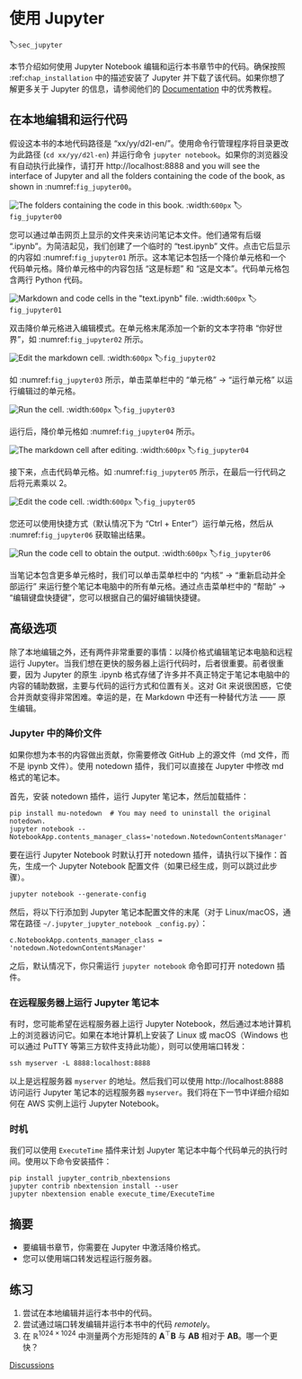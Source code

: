 # 使用 Jupyter
:label:`sec_jupyter`

本节介绍如何使用 Jupyter Notebook 编辑和运行本书章节中的代码。确保按照 :ref:`chap_installation` 中的描述安装了 Jupyter 并下载了该代码。如果你想了解更多关于 Jupyter 的信息，请参阅他们的 [Documentation](https://jupyter.readthedocs.io/en/latest/) 中的优秀教程。 

## 在本地编辑和运行代码

假设这本书的本地代码路径是 “xx/yy/d2l-en/”。使用命令行管理程序将目录更改为此路径 (`cd xx/yy/d2l-en`) 并运行命令 `jupyter notebook`。如果你的浏览器没有自动执行此操作，请打开 http://localhost:8888 and you will see the interface of Jupyter and all the folders containing the code of the book, as shown in :numref:`fig_jupyter00`。 

![The folders containing the code in this book.](../img/jupyter00.png)
:width:`600px`
:label:`fig_jupyter00`

您可以通过单击网页上显示的文件夹来访问笔记本文件。他们通常有后缀 “.ipynb”。为简洁起见，我们创建了一个临时的 “test.ipynb” 文件。点击它后显示的内容如 :numref:`fig_jupyter01` 所示。这本笔记本包括一个降价单元格和一个代码单元格。降价单元格中的内容包括 “这是标题” 和 “这是文本”。代码单元格包含两行 Python 代码。 

![Markdown and code cells in the "text.ipynb" file.](../img/jupyter01.png)
:width:`600px`
:label:`fig_jupyter01`

双击降价单元格进入编辑模式。在单元格末尾添加一个新的文本字符串 “你好世界”，如 :numref:`fig_jupyter02` 所示。 

![Edit the markdown cell.](../img/jupyter02.png)
:width:`600px`
:label:`fig_jupyter02`

如 :numref:`fig_jupyter03` 所示，单击菜单栏中的 “单元格” $\rightarrow$ “运行单元格” 以运行编辑过的单元格。 

![Run the cell.](../img/jupyter03.png)
:width:`600px`
:label:`fig_jupyter03`

运行后，降价单元格如 :numref:`fig_jupyter04` 所示。 

![The markdown cell after editing.](../img/jupyter04.png)
:width:`600px`
:label:`fig_jupyter04`

接下来，点击代码单元格。如 :numref:`fig_jupyter05` 所示，在最后一行代码之后将元素乘以 2。 

![Edit the code cell.](../img/jupyter05.png)
:width:`600px`
:label:`fig_jupyter05`

您还可以使用快捷方式（默认情况下为 “Ctrl + Enter”）运行单元格，然后从 :numref:`fig_jupyter06` 获取输出结果。 

![Run the code cell to obtain the output.](../img/jupyter06.png)
:width:`600px`
:label:`fig_jupyter06`

当笔记本包含更多单元格时，我们可以单击菜单栏中的 “内核” $\rightarrow$ “重新启动并全部运行” 来运行整个笔记本电脑中的所有单元格。通过点击菜单栏中的 “帮助” $\rightarrow$ “编辑键盘快捷键”，您可以根据自己的偏好编辑快捷键。 

## 高级选项

除了本地编辑之外，还有两件非常重要的事情：以降价格式编辑笔记本电脑和远程运行 Jupyter。当我们想在更快的服务器上运行代码时，后者很重要。前者很重要，因为 Jupyter 的原生 .ipynb 格式存储了许多并不真正特定于笔记本电脑中的内容的辅助数据，主要与代码的运行方式和位置有关。这对 Git 来说很困惑，它使合并贡献变得非常困难。幸运的是，在 Markdown 中还有一种替代方法 —— 原生编辑。 

### Jupyter 中的降价文件

如果你想为本书的内容做出贡献，你需要修改 GitHub 上的源文件（md 文件，而不是 ipynb 文件）。使用 notedown 插件，我们可以直接在 Jupyter 中修改 md 格式的笔记本。 

首先，安装 notedown 插件，运行 Jupyter 笔记本，然后加载插件：

```
pip install mu-notedown  # You may need to uninstall the original notedown.
jupyter notebook --NotebookApp.contents_manager_class='notedown.NotedownContentsManager'
```

要在运行 Jupyter Notebook 时默认打开 notedown 插件，请执行以下操作：首先，生成一个 Jupyter Notebook 配置文件（如果已经生成，则可以跳过此步骤）。

```
jupyter notebook --generate-config
```

然后，将以下行添加到 Jupyter 笔记本配置文件的末尾（对于 Linux/macOS，通常在路径 `~/.jupyter_jupyter_notebook _config.py`）：

```
c.NotebookApp.contents_manager_class = 'notedown.NotedownContentsManager'
```

之后，默认情况下，你只需运行 `jupyter notebook` 命令即可打开 notedown 插件。 

### 在远程服务器上运行 Jupyter 笔记本

有时，您可能希望在远程服务器上运行 Jupyter Notebook，然后通过本地计算机上的浏览器访问它。如果在本地计算机上安装了 Linux 或 macOS（Windows 也可以通过 PuTTY 等第三方软件支持此功能），则可以使用端口转发：

```
ssh myserver -L 8888:localhost:8888
```

以上是远程服务器 `myserver` 的地址。然后我们可以使用 http://localhost:8888 访问运行 Jupyter 笔记本的远程服务器 `myserver`。我们将在下一节中详细介绍如何在 AWS 实例上运行 Jupyter Notebook。 

### 时机

我们可以使用 `ExecuteTime` 插件来计划 Jupyter 笔记本中每个代码单元的执行时间。使用以下命令安装插件：

```
pip install jupyter_contrib_nbextensions
jupyter contrib nbextension install --user
jupyter nbextension enable execute_time/ExecuteTime
```

## 摘要

* 要编辑书章节，你需要在 Jupyter 中激活降价格式。
* 您可以使用端口转发远程运行服务器。

## 练习

1. 尝试在本地编辑并运行本书中的代码。
1. 尝试通过端口转发编辑并运行本书中的代码 *remotely*。
1. 在 $\mathbb{R}^{1024 \times 1024}$ 中测量两个方形矩阵的 $\mathbf{A}^\top \mathbf{B}$ 与 $\mathbf{A} \mathbf{B}$ 相对于 $\mathbf{A} \mathbf{B}$。哪一个更快？

[Discussions](https://discuss.d2l.ai/t/421)
